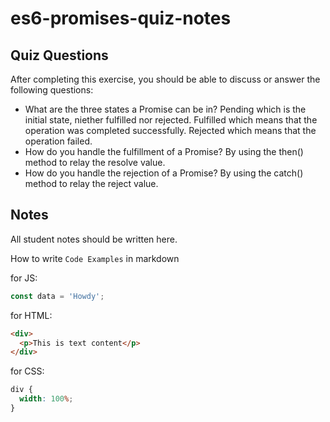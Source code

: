 # es6-promises-quiz-notes

## Quiz Questions

After completing this exercise, you should be able to discuss or answer the following questions:

- What are the three states a Promise can be in?
  Pending which is the initial state, niether fulfilled nor rejected.
  Fulfilled which means that the operation was completed successfully.
  Rejected which means that the operation failed.
- How do you handle the fulfillment of a Promise?
  By using the then() method to relay the resolve value.
- How do you handle the rejection of a Promise?
  By using the catch() method to relay the reject value.

## Notes

All student notes should be written here.

How to write `Code Examples` in markdown

for JS:

```javascript
const data = 'Howdy';
```

for HTML:

```html
<div>
  <p>This is text content</p>
</div>
```

for CSS:

```css
div {
  width: 100%;
}
```
